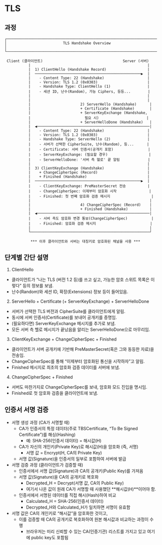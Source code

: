# TLS

## 과정
```
┌─────────────────────────────────────────────────────────────────────────┐
│                          TLS Handshake Overview                       │
└─────────────────────────────────────────────────────────────────────────┘

 Client (클라이언트)                                     Server (서버)
           |                                                      |
           |  1) ClientHello (Handshake Record)                   |
           |  ─────────────────────────────────────────────────▶  |
           |    - Content Type: 22 (Handshake)                    |
           |    - Version: TLS 1.2 (0x0303)                       |
           |    - Handshake Type: ClientHello (1)                 |
           |    - 세션 ID, 난수(Random), 가능 Ciphers, 등등...        |
           |                                                      |
           |                                                      |
           |                       2) ServerHello (Handshake)      |
           |                       + Certificate (Handshake)       |
           |                       + ServerKeyExchange (Handshake, 
           |                         필요 시)                      |
           |                       + ServerHelloDone (Handshake)   |
           |  ◀────────────────────────────────────────────────────|
           |    - Content Type: 22 (Handshake)                    |
           |    - Version: TLS 1.2 (0x0303)                       |
           |    - Handshake Type: ServerHello (2)                 |
           |    - 서버가 선택한 CipherSuite, 난수(Random), 등...      |
           |    - Certificate: 서버 인증서(공개키 포함)                |
           |    - ServerKeyExchange: (필요할 경우)                   |
           |    - ServerHelloDone: '서버 측 헬로' 끝 알림             |
           |                                                      |
           |  3) ClientKeyExchange (Handshake)                    |
           |    + ChangeCipherSpec (Record)                       |
           |    + Finished (Handshake)                            |
           |  ─────────────────────────────────────────────────▶  |
           |    - ClientKeyExchange: PreMasterSecret 전송          |
           |    - ChangeCipherSpec: 이제부터 암호화 시작               |
           |    - Finished: 첫 번째 암호화 검증 메시지                   |
           |                                                       |
           |                       4) ChangeCipherSpec (Record)    |
           |                       + Finished (Handshake)          |
           |  ◀────────────────────────────────────────────────────|
           |    - 서버 측도 암호화 변경 통보(ChangeCipherSpec)           |
           |    - Finished: 암호화 검증 메시지                         |
           |                                                       |
           └───────────────────────────────────────────────────────┘

            *** 이후 클라이언트와 서버는 대칭키로 암호화된 채널을 사용 ***
```

## 단계별 간단 설명
1.	ClientHello
- 클라이언트가 “나는 TLS (버전 1.2 등)를 쓰고 싶고, 가능한 암호 스위트 목록은 이렇다” 등의 정보를 보냄.
- 난수(Random)와 세션 ID, 확장(Extensions) 정보 등이 들어있음.

2.	ServerHello + Certificate (+ ServerKeyExchange) + ServerHelloDone
- 서버가 선택한 TLS 버전과 CipherSuite를 클라이언트에게 알림.
- 동시에 서버 인증서(Certificate)를 보내어 공개키를 증명임.
- (필요하다면) ServerKeyExchange 메시지를 추가로 보냄.
- 모든 서버 측 헬로 메시지가 끝났음을 알리는 ServerHelloDone으로 마무리임.

3.	ClientKeyExchange + ChangeCipherSpec + Finished
- 클라이언트가 서버 공개키에 기반해 PreMasterSecret(혹은 그와 동등한 자료)을 전송임.
- ChangeCipherSpec를 통해 “이제부터 암호화된 통신을 시작하자”고 알림.
- Finished 메시지로 최초의 암호화 검증 데이터를 서버에 보냄.

4.	ChangeCipherSpec + Finished

- 서버도 마찬가지로 ChangeCipherSpec를 보내, 암호화 모드 진입을 명시임.
- Finished로 첫 암호화 검증을 클라이언트에 보냄.

## 인증서 서명 검증
- 서명 생성 과정 (CA가 서명할 때)
    - CA가 인증서의 특정 데이터(주로 TBSCertificate, “To Be Signed Certificate”)를 해싱(Hashing)
        - 예: SHA-256(인증서 데이터) = 해시값(H)
    - CA가 자신의 개인키(Private Key)로 해시값(H)을 암호화 (즉, 서명)
        - 서명 값 = Encrypt(H, CA의 Private Key)
    - 서명 값(Signature)을 인증서의 일부로 포함하여 서버에 발급
- 서명 검증 과정 (클라이언트가 검증할 때)
    - 인증서에서 서명 값(Signature)과 CA의 공개키(Public Key)를 가져옴
    - 서명 값(Signature)을 CA의 공개키로 복호화
        - Decrypted_H = Decrypt(서명 값, CA의 Public Key)
        - 여기서 나온 값이 원래 CA가 서명할 때 사용했던 **해시값(H)**이어야 함.
    - 인증서에서 서명된 데이터를 직접 해시(Hash)하여 비교
        - Calculated_H = SHA-256(인증서 데이터)
        - Decrypted_H와 Calculated_H가 일치하면 서명이 유효함
- 서명 값은 CA의 개인키로 “해시값”을 암호화한 것이고,
    - 이를 검증할 때 CA의 공개키로 복호화하여 원본 해시값과 비교하는 과정이 수행
        - 브라우저는 미리 신뢰할 수 있는 CA(인증기관) 리스트를 가지고 있고 여기에 public key도 포함됨